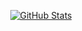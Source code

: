 <p align="center">
    <a href="https://github.com/czm180">
      <img alt="GitHub Stats" src="https://github-readme-stats.vercel.app/api?username=czm180&include_all_commits=true&count_private=false&bg_color=30,e96443,904e95&title_color=fff&text_color=fff" />
    </a>
</p
